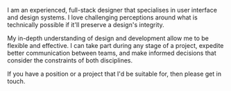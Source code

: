 I am an experienced, full-stack designer that specialises in user interface and design systems. I love challenging perceptions around what is technically possible if it'll preserve a design's integrity.

My in-depth understanding of design and development allow me to be flexible and effective. I can take part during any stage of a project, expedite better communication between teams, and make informed decisions that consider the constraints of both disciplines.

If you have a position or a project that I'd be suitable for, then please get in touch.
